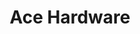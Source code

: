 ---
title: "Ace Hardware"
url: /atlanta/ace-hardware-bellemeade-avenue-northwest-howell-mill-road-northwest/
shop: Baumarkt
---